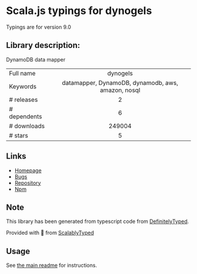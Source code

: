 
# Scala.js typings for dynogels

Typings are for version 9.0

## Library description:
DynamoDB data mapper

|                    |                 |
| ------------------ | :-------------: |
| Full name          | dynogels |
| Keywords           | datamapper, DynamoDB, dynamodb, aws, amazon, nosql |
| # releases         | 2 |
| # dependents       | 6 |
| # downloads        | 249004 |
| # stars            | 5 |

## Links
- [Homepage](https://github.com/clarkie/dynogels#readme)
- [Bugs](https://github.com/clarkie/dynogels/issues)
- [Repository](https://github.com/clarkie/dynogels)
- [Npm](https://www.npmjs.com/package/dynogels)
    


## Note
This library has been generated from typescript code from [DefinitelyTyped](https://definitelytyped.org).

Provided with :purple_heart: from [ScalablyTyped](https://github.com/oyvindberg/ScalablyTyped)

## Usage
See [the main readme](../../readme.md) for instructions.


